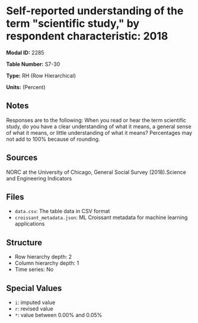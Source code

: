 # Self-reported understanding of the term "scientific study," by respondent characteristic: 2018

**Modal ID:** 2285

**Table Number:** S7-30

**Type:** RH (Row Hierarchical)

**Units:** (Percent)

## Notes

Responses are to the following: When you read or hear the term scientific study, do you have a clear understanding of what it means, a general sense of what it means, or little understanding of what it means? Percentages may not add to 100% because of rounding.

## Sources

NORC at the University of Chicago, General Social Survey (2018).Science and Engineering Indicators

## Files

- `data.csv`: The table data in CSV format
- `croissant_metadata.json`: ML Croissant metadata for machine learning applications

## Structure

- Row hierarchy depth: 2
- Column hierarchy depth: 1
- Time series: No

## Special Values

- `i`: imputed value
- `r`: revised value
- `*`: value between 0.00% and 0.05%
